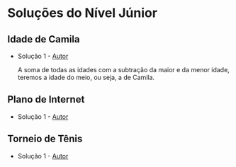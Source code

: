 # Soluções do Nível Júnior

## Idade de Camila
- Solução 1 - [Autor](https://github.com/Kk3tillen) <Insira o link para o seu github nos parenteses>

    A soma de todas as idades com a subtração da maior e da menor idade, teremos a idade do meio, ou seja, a de Camila.

## Plano de Internet
- Solução 1 - [Autor]() <Insira o link para o seu github nos parenteses>

<Se possivel insira uma breve explicacao da solucao>

## Torneio de Tênis
- Solução 1 - [Autor]() <Insira o link para o seu github nos parenteses>

<Se possivel insira uma breve explicacao da solucao>
